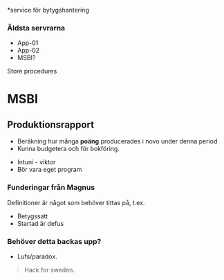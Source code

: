 *service för bytygshantering


### Äldsta servrarna
- App-01 
- App-02
- MSBI?


Store procedures


# MSBI
## Produktionsrapport
* Beräkning hur många **poäng** producerades i novo under denna period
* Kunna budgetera och för bokföring.
- Intuni - viktor
- Bör vara eget program

### Funderingar från Magnus
Definitioner är något som behöver tittas på, t.ex.
- Betygssatt
- Startad är defus

### Behöver detta backas upp?
- Lufs/paradox.

>Hack for sweden.
